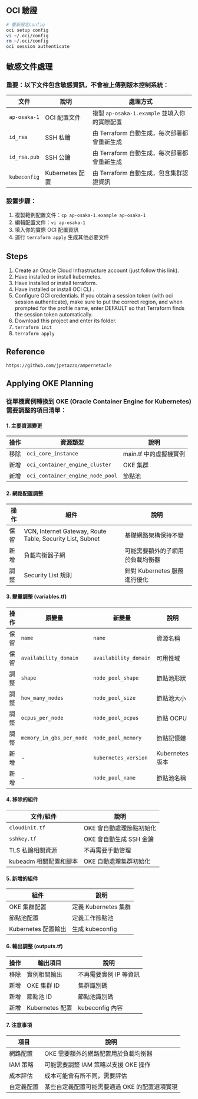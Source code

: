 ## OCI 驗證
```sh
# 重新設定config
oci setup config
vi ~/.oci/config
rm ~/.oci/config
oci session authenticate
```

## 敏感文件處理

### 重要：以下文件包含敏感資訊，不會被上傳到版本控制系統：

| 文件 | 說明 | 處理方式 |
|------|------|----------|
| `ap-osaka-1` | OCI 配置文件 | 複製 `ap-osaka-1.example` 並填入你的實際配置 |
| `id_rsa` | SSH 私鑰 | 由 Terraform 自動生成，每次部署都會重新生成 |
| `id_rsa.pub` | SSH 公鑰 | 由 Terraform 自動生成，每次部署都會重新生成 |
| `kubeconfig` | Kubernetes 配置 | 由 Terraform 自動生成，包含集群認證資訊 |

### 設置步驟：
1. 複製範例配置文件：`cp ap-osaka-1.example ap-osaka-1`
2. 編輯配置文件：`vi ap-osaka-1`
3. 填入你的實際 OCI 配置資訊
4. 運行 `terraform apply` 生成其他必要文件

## Steps
1. Create an Oracle Cloud Infrastructure account (just follow this link).
2. Have installed or install kubernetes.
3. Have installed or install terraform.
4. Have installed or install OCI CLI .
5. Configure OCI credentials. If you obtain a session token (with oci session authenticate), make sure to put the correct region, and when prompted for the profile name, enter DEFAULT so that Terraform finds the session token automatically.
6. Download this project and enter its folder.
7. `terraform init`
8. `terraform apply`


## Reference
`https://github.com/jpetazzo/ampernetacle`

## Applying OKE Planning

### 從單機實例轉換到 OKE (Oracle Container Engine for Kubernetes) 需要調整的項目清單：

#### 1. 主要資源變更

| 操作 | 資源類型 | 說明 |
|------|----------|------|
| 移除 | `oci_core_instance` | main.tf 中的虛擬機實例 |
| 新增 | `oci_container_engine_cluster` | OKE 集群 |
| 新增 | `oci_container_engine_node_pool` | 節點池 |

#### 2. 網路配置調整

| 操作 | 組件 | 說明 |
|------|------|------|
| 保留 | VCN, Internet Gateway, Route Table, Security List, Subnet | 基礎網路架構保持不變 |
| 新增 | 負載均衡器子網 | 可能需要額外的子網用於負載均衡器 |
| 調整 | Security List 規則 | 針對 Kubernetes 服務進行優化 |

#### 3. 變量調整 (variables.tf)

| 操作 | 原變量 | 新變量 | 說明 |
|------|--------|--------|------|
| 保留 | `name` | `name` | 資源名稱 |
| 保留 | `availability_domain` | `availability_domain` | 可用性域 |
| 調整 | `shape` | `node_pool_shape` | 節點池形狀 |
| 調整 | `how_many_nodes` | `node_pool_size` | 節點池大小 |
| 調整 | `ocpus_per_node` | `node_pool_ocpus` | 節點 OCPU |
| 調整 | `memory_in_gbs_per_node` | `node_pool_memory` | 節點記憶體 |
| 新增 | - | `kubernetes_version` | Kubernetes 版本 |
| 新增 | - | `node_pool_name` | 節點池名稱 |

#### 4. 移除的組件

| 文件/組件 | 說明 |
|-----------|------|
| `cloudinit.tf` | OKE 會自動處理節點初始化 |
| `sshkey.tf` | OKE 會自動生成 SSH 金鑰 |
| TLS 私鑰相關資源 | 不再需要手動管理 |
| kubeadm 相關配置和腳本 | OKE 自動處理集群初始化 |

#### 5. 新增的組件

| 組件 | 說明 |
|------|------|
| OKE 集群配置 | 定義 Kubernetes 集群 |
| 節點池配置 | 定義工作節點池 |
| Kubernetes 配置輸出 | 生成 kubeconfig |

#### 6. 輸出調整 (outputs.tf)

| 操作 | 輸出項目 | 說明 |
|------|----------|------|
| 移除 | 實例相關輸出 | 不再需要實例 IP 等資訊 |
| 新增 | OKE 集群 ID | 集群識別碼 |
| 新增 | 節點池 ID | 節點池識別碼 |
| 新增 | Kubernetes 配置 | kubeconfig 內容 |


#### 7. 注意事項

| 項目 | 說明 |
|------|------|
| 網路配置 | OKE 需要額外的網路配置用於負載均衡器 |
| IAM 策略 | 可能需要調整 IAM 策略以支援 OKE 操作 |
| 成本評估 | 成本可能會有所不同，需要評估 |
| 自定義配置 | 某些自定義配置可能需要通過 OKE 的配置選項實現 |